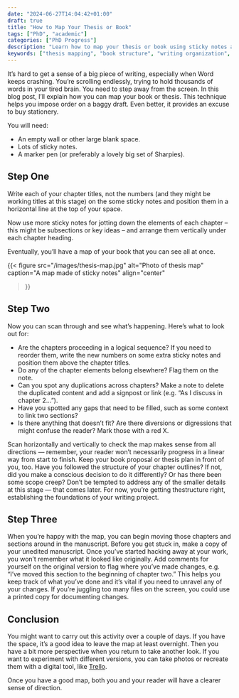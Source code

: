 ```yaml
---
date: "2024-06-27T14:04:42+01:00"
draft: true
title: "How to Map Your Thesis or Book"
tags: ["PhD", "academic"]
categories: ["PhD Progress"]
description: "Learn how to map your thesis or book using sticky notes and wall space to visualize structure, identify gaps, and reorganize content. A physical approach to managing large writing projects when digital tools fall short."
keywords: ["thesis mapping", "book structure", "writing organization", "manuscript planning", "thesis structure", "academic writing", "writing visualization", "content mapping", "book planning", "thesis revision"]
---
```


It’s hard to get a sense of a big piece of writing, especially when Word keeps crashing. You’re scrolling endlessly, trying to hold thousands of words in your tired brain. You need to step away from the screen. In this blog post, I’ll explain how you can map your book or thesis. This technique helps you impose order on a baggy draft. Even better, it provides an excuse to buy stationery.

You will need:

- An empty wall or other large blank space.
- Lots of sticky notes.
- A marker pen (or preferably a lovely big set of Sharpies).

## Step One

Write each of your chapter titles, not the numbers (and they might be working titles at this stage) on the some sticky notes and position them in a horizontal line at the top of your space.

Now use more sticky notes for jotting down the elements of each chapter – this might be subsections or key ideas – and arrange them vertically under each chapter heading.

Eventually, you’ll have a map of your book that you can see all at once.

{{< figure
  src="/images/thesis-map.jpg"
  alt="Photo of thesis map"
  caption="A map made of sticky notes"
  align="center"
>}}

## Step Two

Now you can scan through and see what’s happening. Here’s what to look out for:

- Are the chapters proceeding in a logical sequence? If you need to reorder them, write the new numbers on some extra sticky notes and position them above the chapter titles.
- Do any of the chapter elements belong elsewhere? Flag them on the note.
- Can you spot any duplications across chapters? Make a note to delete the duplicated content and add a signpost or link (e.g. “As I discuss in chapter 2…”).
- Have you spotted any gaps that need to be filled, such as some context to link two sections?
- Is there anything that doesn’t fit? Are there diversions or digressions that might confuse the reader? Mark those with a red X.

Scan horizontally and vertically to check the map makes sense from all directions — remember, your reader won’t necessarily progress in a linear way from start to finish. Keep your book proposal or thesis plan in front of you, too. Have you followed the structure of your chapter outlines? If not, did you make a conscious decision to do it differently? Or has there been some scope creep? Don’t be tempted to address any of the smaller details at this stage — that comes later. For now, you’re getting thestructure right, establishing the foundations of your writing project.

## Step Three

When you’re happy with the map, you can begin moving those chapters and sections around in the manuscript. Before you get stuck in, make a copy of your unedited manuscript. Once you’ve started hacking away at your work, you won’t remember what it looked like originally. Add comments for yourself on the original version to flag where you’ve made changes, e.g. “I’ve moved this section to the beginning of chapter two.” This helps you keep track of what you’ve done and it’s vital if you need to unravel any of your changes. If you’re juggling too many files on the screen, you could use a printed copy for documenting changes.

## Conclusion

You might want to carry out this activity over a couple of days. If you have the space, it’s a good idea to leave the map at least overnight. Then you have a bit more perspective when you return to take another look. If you want to experiment with different versions, you can take photos or recreate them with a digital tool, like [Trello](https://www.trello.com).

Once you have a good map, both you and your reader will have a clearer sense of direction.